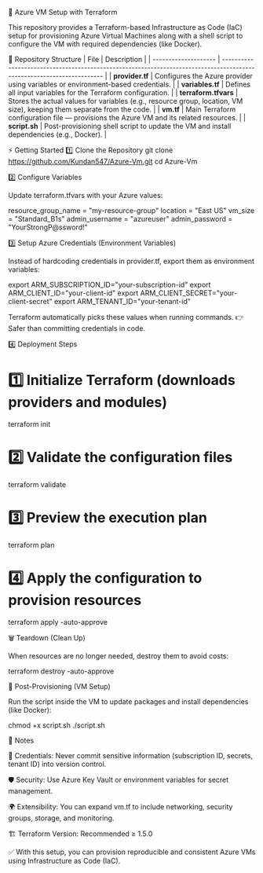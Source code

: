 🚀 Azure VM Setup with Terraform

This repository provides a Terraform-based Infrastructure as Code (IaC) setup for provisioning Azure Virtual Machines along with a shell script to configure the VM with required dependencies (like Docker).

📂 Repository Structure
| File                 | Description                                                                                                            |
| -------------------- | ---------------------------------------------------------------------------------------------------------------------- |
| **provider.tf**      | Configures the Azure provider using variables or environment-based credentials.                                        |
| **variables.tf**     | Defines all input variables for the Terraform configuration.                                                           |
| **terraform.tfvars** | Stores the actual values for variables (e.g., resource group, location, VM size), keeping them separate from the code. |
| **vm.tf**            | Main Terraform configuration file — provisions the Azure VM and its related resources.                                 |
| **script.sh**        | Post-provisioning shell script to update the VM and install dependencies (e.g., Docker).                               |

⚡ Getting Started
1️⃣ Clone the Repository
git clone https://github.com/Kundan547/Azure-Vm.git
cd Azure-Vm


2️⃣ Configure Variables

Update terraform.tfvars with your Azure values:

resource_group_name = "my-resource-group"
location            = "East US"
vm_size             = "Standard_B1s"
admin_username      = "azureuser"
admin_password      = "YourStrongP@ssword!"

3️⃣ Setup Azure Credentials (Environment Variables)

Instead of hardcoding credentials in provider.tf, export them as environment variables:

export ARM_SUBSCRIPTION_ID="your-subscription-id"
export ARM_CLIENT_ID="your-client-id"
export ARM_CLIENT_SECRET="your-client-secret"
export ARM_TENANT_ID="your-tenant-id"


Terraform automatically picks these values when running commands.
👉 Safer than committing credentials in code.

4️⃣ Deployment Steps
# 1️⃣ Initialize Terraform (downloads providers and modules)
terraform init

# 2️⃣ Validate the configuration files
terraform validate

# 3️⃣ Preview the execution plan
terraform plan

# 4️⃣ Apply the configuration to provision resources
terraform apply -auto-approve

🗑️ Teardown (Clean Up)

When resources are no longer needed, destroy them to avoid costs:

terraform destroy -auto-approve

🔧 Post-Provisioning (VM Setup)

Run the script inside the VM to update packages and install dependencies (like Docker):

chmod +x script.sh
./script.sh

📌 Notes

🔑 Credentials: Never commit sensitive information (subscription ID, secrets, tenant ID) into version control.

🛡️ Security: Use Azure Key Vault or environment variables for secret management.

🌍 Extensibility: You can expand vm.tf to include networking, security groups, storage, and monitoring.

🏗️ Terraform Version: Recommended ≥ 1.5.0

✅ With this setup, you can provision reproducible and consistent Azure VMs using Infrastructure as Code (IaC).